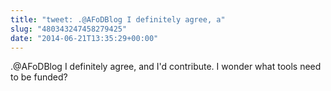 ```yaml
---
title: "tweet: .@AFoDBlog I definitely agree, a"
slug: "480343247458279425"
date: "2014-06-21T13:35:29+00:00"
---
```

.@AFoDBlog I definitely agree, and I'd contribute. I wonder what tools need to be funded?